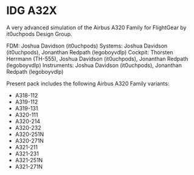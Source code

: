 # IDG A32X
A very advanced simulation of the Airbus A320 Family for FlightGear by it0uchpods Design Group.

FDM: Joshua Davidson (it0uchpods)
Systems: Joshua Davidson (it0uchpods), Jonanthan Redpath (legoboyvdlp)
Cockpit: Thorsten Herrmann (TH-555), Joshua Davidson (it0uchpods), Jonanthan Redpath (legoboyvdlp)
Instruments: Joshua Davidson (it0uchpods), Jonanthan Redpath (legoboyvdlp)

Present pack includes the following Airbus A320 Family variants:
- A318-112
- A319-112
- A319-131
- A320-111
- A320-214
- A320-232
- A320-251N
- A320-271N
- A321-211
- A321-231
- A321-251N
- A321-271N